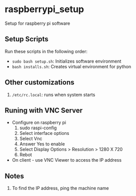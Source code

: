 # raspberrypi_setup
Setup for raspberry pi software

## Setup Scripts
Run these scripts in the following order:

* ``sudo bash setup.sh``: Initializes software environment
* ``bash installs.sh``: Creates virtual environment for python

## Other customizations
1. ``/etc/rc.local``: runs when system starts

## Runing with VNC Server
* Configure on raspberry pi
   1. sudo raspi-config
   1. Select interface options
   1. Select Vnc
   1. Answer Yes to enable
   1. Select Display Options > Resolution > 1280 X 720
   1. Rebot
* On client - use VNC Viewer to access the IP address

## Notes
1. To find the IP address, ping the machine name
